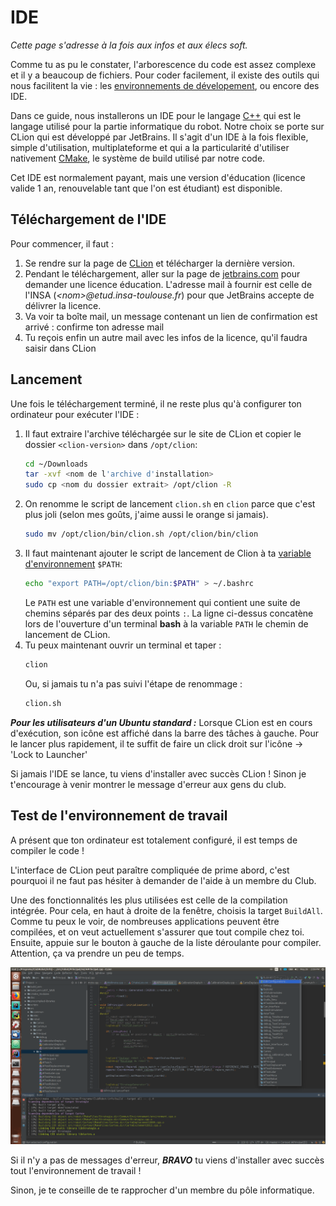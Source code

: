 # IDE

*Cette page s'adresse à la fois aux infos et aux élecs soft.*

Comme tu as pu le constater, l'arborescence du code est assez complexe et il y a beaucoup de fichiers. Pour coder facilement, il existe des outils qui nous facilitent la vie : les [environnements de dévelopement](https://fr.wikipedia.org/wiki/Environnement_de_d%C3%A9veloppement), ou encore des IDE.

Dans ce guide, nous installerons un IDE pour le langage [C++](https://isocpp.org/) qui est le langage utilisé pour la partie informatique du robot. Notre choix se porte sur CLion qui est développé par JetBrains. Il s'agit d'un IDE à la fois flexible, simple d'utilisation, multiplateforme et qui a la particularité d'utiliser nativement [CMake](https://cmake.org/), le système de build utilisé par notre code.

Cet IDE est normalement payant, mais une version d'éducation (licence valide 1 an, renouvelable tant que l'on est étudiant) est disponible.

## Téléchargement de l'IDE

Pour commencer, il faut :

1. Se rendre sur la page de [CLion](https://www.jetbrains.com/clion/download/) et télécharger la dernière version.
2. Pendant le téléchargement, aller sur la page de [jetbrains.com](https://www.jetbrains.com/shop/eform/students) pour demander une licence éducation. L'adresse mail à fournir est celle de l'INSA (*\<nom>@etud.insa-toulouse.fr*) pour que JetBrains accepte de délivrer la licence.
3. Va voir ta boîte mail, un message contenant un lien de confirmation est arrivé : confirme ton adresse mail
4. Tu reçois enfin un autre mail avec les infos de la licence, qu'il faudra saisir dans CLion

## Lancement

Une fois le téléchargement terminé, il ne reste plus qu'à configurer ton ordinateur pour exécuter l'IDE :

1. Il faut extraire l'archive téléchargée sur le site de CLion et copier le dossier `<clion-version>` dans `/opt/clion`:
	```bash
	cd ~/Downloads
	tar -xvf <nom de l'archive d'installation>
	sudo cp <nom du dossier extrait> /opt/clion -R
	```
2. On renomme le script de lancement `clion.sh` en `clion` parce que c'est plus joli (selon mes goûts, j'aime aussi le orange si jamais).
	```bash
	sudo mv /opt/clion/bin/clion.sh /opt/clion/bin/clion
	```
3. Il faut maintenant ajouter le script de lancement de Clion à ta [variable d'environnement](https://fr.wikipedia.org/wiki/Variable_d%27environnement) `$PATH`:
	```bash
	echo "export PATH=/opt/clion/bin:$PATH" > ~/.bashrc
	```
	Le `PATH` est une variable d'environnement qui contient une suite de chemins séparés par des deux points `:`.
	La ligne ci-dessus concatène lors de l'ouverture d'un terminal **bash** à la variable `PATH` le chemin de lancement de CLion.
4. Tu peux maintenant ouvrir un terminal et taper :
	```bash
	clion
	```
	Ou, si jamais tu n'a pas suivi l'étape de renommage :
	```bash
	clion.sh
	```

***Pour les utilisateurs d'un Ubuntu standard :*** Lorsque CLion est en cours d'exécution, son icône est affiché dans la barre des tâches à gauche. Pour le lancer plus rapidement, il te suffit de faire un click droit sur l'icône -> 'Lock to Launcher'

Si jamais l'IDE se lance, tu viens d'installer avec succès CLion ! Sinon je t'encourage à venir montrer le message d'erreur aux gens du club.

## Test de l'environnement de travail

A présent que ton ordinateur est totalement configuré, il est temps de compiler le code !

L'interface de CLion peut paraître compliquée de prime abord, c'est pourquoi il ne faut pas hésiter à demander de l'aide à un membre du Club.

Une des fonctionnalités les plus utilisées est celle de la compilation intégrée. Pour cela, en haut à droite de la fenêtre, choisis la target `BuildAll`. Comme tu peux le voir, de nombreuses applications peuvent être compilées, et on veut actuellement s'assurer que tout compile chez toi. Ensuite, appuie sur le bouton à gauche de la liste déroulante pour compiler. Attention, ça va prendre un peu de temps.

<p align="center">
<img src="assets/ide/BuildAll.png" alt="CLion et sa fonctionnalité BuildAll">
</p>

Si il n'y a pas de messages d'erreur, ***BRAVO*** tu viens d'installer avec succès tout l'environnement de travail !

Sinon, je te conseille de te rapprocher d'un membre du pôle informatique.
